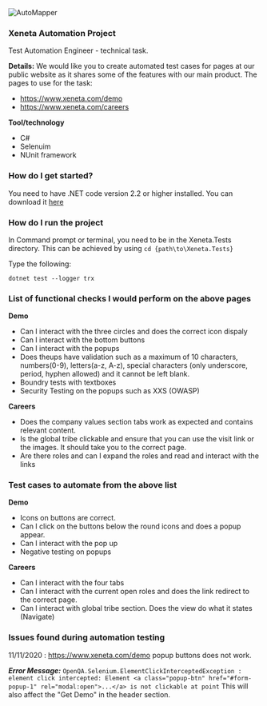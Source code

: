 <img src="https://www.xeneta.com/hubfs/Xeneta%20Logo%202017/xeneta_logo_dark.png" alt="AutoMapper">

### Xeneta Automation Project

Test Automation Engineer - technical task.

**Details:**
We would like you to create automated test cases for pages at our public website as it shares some of the features with our main product. 
The pages to use for the task:
* https://www.xeneta.com/demo
* https://www.xeneta.com/careers

**Tool/technology**

* C#
* Selenuim
* NUnit framework

### How do I get started?

You need to have .NET code version 2.2 or higher installed. You can download it [here](https://dotnet.microsoft.com/download)


### How do I run the project

In Command prompt or terminal, you need to be in the Xeneta.Tests directory.
This can be achieved by using  ```cd {path\to\Xeneta.Tests}```

Type the following: 
```
dotnet test --logger trx
```

### List of functional checks I would perform on the above pages

**Demo**
* Can I interact with the three circles and does the correct icon dispaly
* Can I interact with the bottom buttons
* Can I interact with the popups
* Does theups have validation such as a maximum of 10 characters, numbers(0-9), letters(a-z, A-z), special characters (only underscore, period, hyphen allowed) and it cannot be left blank.
* Boundry tests with textboxes
* Security Testing on the popups such as XXS (OWASP)

**Careers**
* Does the company values section tabs work as expected and contains relevant content.
* Is the global tribe clickable and ensure that you can use the visit link or the images. It should take you to the correct page.
* Are there roles and can I expand the roles and read and interact with the links

### Test cases to automate from the above list
**Demo**
- Icons on buttons are correct. 
- Can I click on the buttons below the round icons and does a popup appear.
- Can I interact with the pop up
- Negative testing on popups

**Careers**
- Can I interact with the four tabs 
- Can I interact with the current open roles and does the link redirect to the correct page.
- Can I interact with global tribe section. Does the view do what it states (Navigate)

### Issues found during automation testing
11/11/2020 : https://www.xeneta.com/demo popup buttons does not work.

***Error Message:*** ``` OpenQA.Selenium.ElementClickInterceptedException : element click intercepted: Element <a class="popup-btn" href="#form-popup-1" rel="modal:open">...</a> is not clickable at point ``` This will also affect the "Get Demo" in the header section.
